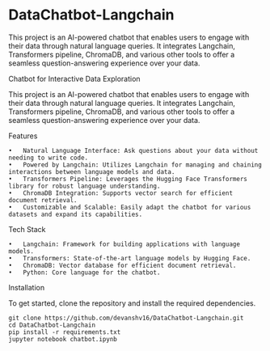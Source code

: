 # DataChatbot-Langchain
This project is an AI-powered chatbot that enables users to engage with their data through natural language queries. It integrates Langchain, Transformers pipeline, ChromaDB, and various other tools to offer a seamless question-answering experience over your data.

Chatbot for Interactive Data Exploration

This project is an AI-powered chatbot that enables users to engage with their data through natural language queries. It integrates Langchain, Transformers pipeline, ChromaDB, and various other tools to offer a seamless question-answering experience over your data.

Features

	•	Natural Language Interface: Ask questions about your data without needing to write code.
	•	Powered by Langchain: Utilizes Langchain for managing and chaining interactions between language models and data.
	•	Transformers Pipeline: Leverages the Hugging Face Transformers library for robust language understanding.
	•	ChromaDB Integration: Supports vector search for efficient document retrieval.
	•	Customizable and Scalable: Easily adapt the chatbot for various datasets and expand its capabilities.

Tech Stack

	•	Langchain: Framework for building applications with language models.
	•	Transformers: State-of-the-art language models by Hugging Face.
	•	ChromaDB: Vector database for efficient document retrieval.
	•	Python: Core language for the chatbot.

Installation

To get started, clone the repository and install the required dependencies.
 ```
git clone https://github.com/devanshv16/DataChatbot-Langchain.git
cd DataChatbot-Langchain
pip install -r requirements.txt
jupyter notebook chatbot.ipynb
```
